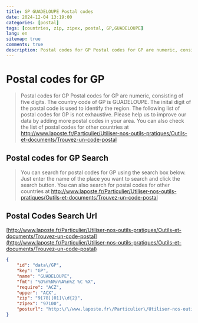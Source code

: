 ```yaml
---
title: GP GUADELOUPE Postal codes 
date: 2024-12-04 13:19:00
categories: [postal]
tags: [countries, zip, zipex, postal, GP,GUADELOUPE]
lang: en
sitemap: true
comments: true
description: Postal codes for GP Postal codes for GP are numeric, consisting of five digits. The country code of GP is GUADELOUPE. The inital digit of the postal code is used to identify the region. The following list of postal codes for GP is not exhaustive. Please help us to improve our data by adding more postal codes in your area. You can also check the list of postal codes for other countries at http://www.laposte.fr/Particulier/Utiliser-nos-outils-pratiques/Outils-et-documents/Trouvez-un-code-postal
---
```


# Postal codes for GP
> Postal codes for GP Postal codes for GP are numeric, consisting of five digits. The country code of GP is GUADELOUPE. The inital digit of the postal code is used to identify the region. The following list of postal codes for GP is not exhaustive. Please help us to improve our data by adding more postal codes in your area. You can also check the list of postal codes for other countries at http://www.laposte.fr/Particulier/Utiliser-nos-outils-pratiques/Outils-et-documents/Trouvez-un-code-postal

## Postal codes for GP Search 
> You can search for postal codes for GP using the search box below. Just enter the name of the place you want to search and click the search button. You can also search for postal codes for other countries at http://www.laposte.fr/Particulier/Utiliser-nos-outils-pratiques/Outils-et-documents/Trouvez-un-code-postal

## Postal Codes Search Url

[http://www.laposte.fr/Particulier/Utiliser-nos-outils-pratiques/Outils-et-documents/Trouvez-un-code-postal](http://www.laposte.fr/Particulier/Utiliser-nos-outils-pratiques/Outils-et-documents/Trouvez-un-code-postal)
```json
{
    "id": "data\/GP",
    "key": "GP",
    "name": "GUADELOUPE",
    "fmt": "%O%n%N%n%A%n%Z %C %X",
    "require": "ACZ",
    "upper": "ACX",
    "zip": "9[78][01]\\d{2}",
    "zipex": "97100",
    "posturl": "http:\/\/www.laposte.fr\/Particulier\/Utiliser-nos-outils-pratiques\/Outils-et-documents\/Trouvez-un-code-postal"
}
```
